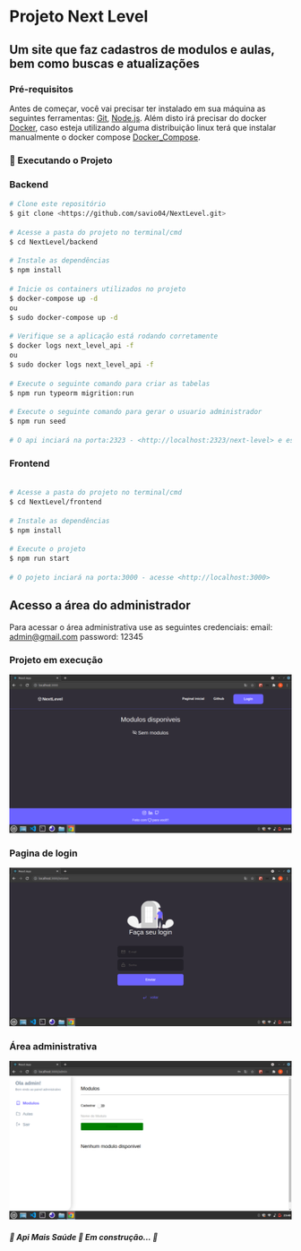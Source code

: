 # Projeto Next Level
## Um site que faz cadastros de modulos e aulas, bem como buscas e atualizações
### Pré-requisitos

Antes de começar, você vai precisar ter instalado em sua máquina as seguintes ferramentas:
[Git](https://git-scm.com), [Node.js](https://nodejs.org/en/). 
Além disto irá precisar do docker [Docker](https://www.docker.com/get-started), caso esteja utilizando alguma distribuição linux terá que instalar manualmente o docker compose [Docker_Compose](https://docs.docker.com/compose/install/).

### 🎲 Executando o Projeto

### Backend
```bash
# Clone este repositório
$ git clone <https://github.com/savio04/NextLevel.git>

# Acesse a pasta do projeto no terminal/cmd
$ cd NextLevel/backend

# Instale as dependências
$ npm install

# Inicie os containers utilizados no projeto
$ docker-compose up -d
ou
$ sudo docker-compose up -d 

# Verifique se a aplicação está rodando corretamente 
$ docker logs next_level_api -f
ou
$ sudo docker logs next_level_api -f

# Execute o seguinte comando para criar as tabelas
$ npm run typeorm migrition:run

# Execute o seguinte comando para gerar o usuario administrador
$ npm run seed

# O api inciará na porta:2323 - <http://localhost:2323/next-level> e estará pronta para uso.
```

### Frontend
```bash

# Acesse a pasta do projeto no terminal/cmd
$ cd NextLevel/frontend

# Instale as dependências
$ npm install

# Execute o projeto
$ npm run start

# O pojeto inciará na porta:3000 - acesse <http://localhost:3000>
```

## Acesso a área do administrador
Para acessar o área administrativa use as seguintes credenciais:
email: admin@gmail.com
password: 12345

### Projeto em execução
![alt text](https://github.com/savio04/NextLevel/blob/main/frontend/src/assets/githubAssests/img1.png)
### Pagina de login
![alt text](https://github.com/savio04/NextLevel/blob/main/frontend/src/assets/githubAssests/img2.png)
### Área administrativa
![alt text](https://github.com/savio04/NextLevel/blob/main/frontend/src/assets/githubAssests/img3.png)


##### 🚧  Api Mais Saúde 🚀 Em construção...  🚧